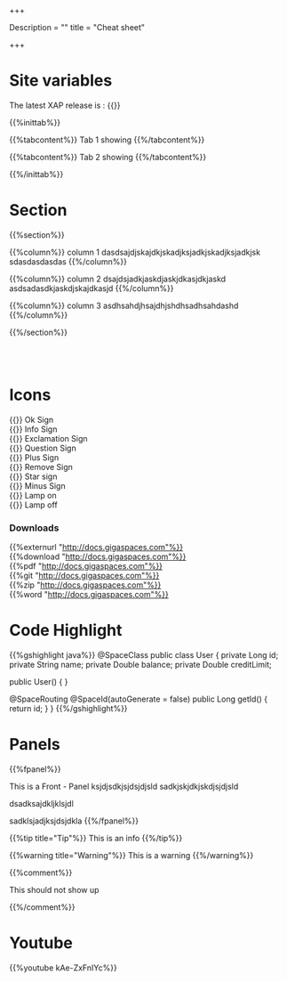 +++

Description = ""
title = "Cheat sheet"

+++

# Site variables

 
The latest XAP release is : {{<latestxaprelease>}}



{{%inittab%}}

{{%tabcontent%}}
Tab 1 showing
{{%/tabcontent%}}

{{%tabcontent%}}
Tab 2 showing
{{%/tabcontent%}}

{{%/inittab%}}

# Section

{{%section%}}

{{%column%}}
column 1 dasdsajdjskajdkjskadjksjadkjskadjksjadkjsk
sdasdasdasdas
{{%/column%}}


{{%column%}}
column 2 dsajdsjadkjaskdjaskjdkasjdkjaskd
asdsadasdkjaskdjskajdkasjd
{{%/column%}}

{{%column%}}
column 3
asdhsahdjhsajdhjshdhsadhsahdashd
{{%/column%}}

{{%/section%}}


<br><br>

# Icons

{{<oksign>}} Ok Sign<br>
{{<infosign>}} Info Sign<br>
{{<exclamation>}} Exclamation Sign<br>
{{<question>}} Question Sign<br>
{{<plus>}} Plus Sign<br>
{{<remove>}} Remove Sign<br>
{{<star>}} Star sign<br>
{{<minus>}} Minus Sign<br>
{{<lampon>}} Lamp on<br>
{{<lampoff>}} Lamp off<br>


### Downloads

{{%externurl  "http://docs.gigaspaces.com"%}}<br>
{{%download  "http://docs.gigaspaces.com"%}}<br>
{{%pdf  "http://docs.gigaspaces.com"%}}<br>
{{%git  "http://docs.gigaspaces.com"%}}<br>
{{%zip  "http://docs.gigaspaces.com"%}}<br>
{{%word "http://docs.gigaspaces.com"%}}



# Code Highlight

{{%gshighlight java%}}
@SpaceClass
public class User {
  private Long id;
  private String name;
  private Double balance;
  private Double creditLimit;
 
  public User() {
  }

  @SpaceRouting
  @SpaceId(autoGenerate = false)
  public Long getId() {
	return id;
  }
}
{{%/gshighlight%}}

 


# Panels 


{{%fpanel%}}

This is a Front - Panel
ksjdjsdkjsjdsjdjsld
sadkjskjdkjskdjsjdjsld

dsadksajdkljklsjdl

sadklsjadjksjdsjdkla
{{%/fpanel%}}



{{%tip title="Tip"%}}
This is an info 
{{%/tip%}}


{{%warning title="Warning"%}}
This is a warning
{{%/warning%}}


{{%comment%}}

This should not show up 

{{%/comment%}}
 
 

# Youtube

{{%youtube kAe-ZxFnIYc%}}